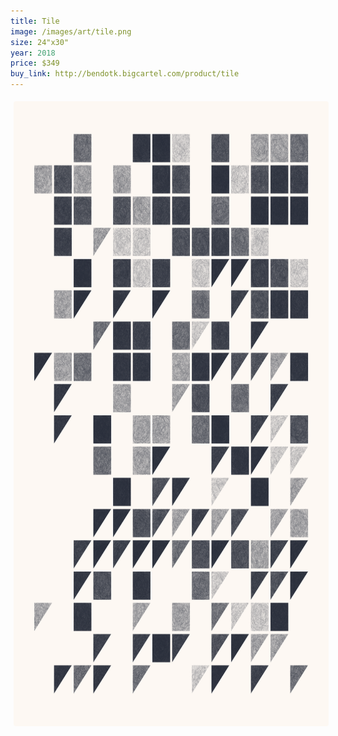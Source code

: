 ```yaml
---
title: Tile
image: /images/art/tile.png
size: 24"x30"
year: 2018
price: $349
buy_link: http://bendotk.bigcartel.com/product/tile
---
```


<img class="round-image"
    src="/images/art/tile.png"
    style="height:1000px; border-radius:4px;margin:5px"/>

